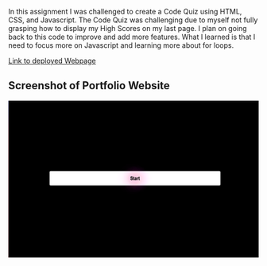  In this assignment I was challenged to create a Code Quiz using HTML, CSS, and Javascript. The Code Quiz was challenging due to myself not fully grasping how to display my High Scores on my last page. I plan on going back to this code to improve and add more features. What I learned is that I need to focus more on Javascript and learning more about for loops.

 [Link to deployed Webpage](https://temifemi.github.io/CodeQuiz/)

 ## Screenshot of Portfolio Website
 ![screenshot](Code-Quiz.png)